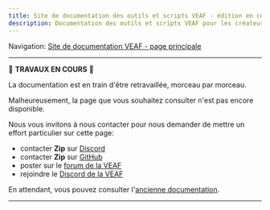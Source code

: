 ```yaml
---
title: Site de documentation des outils et scripts VEAF - édition en cours
description: Documentation des outils et scripts VEAF pour les créateurs de mission, utilisateurs et programmeurs - édition en cours
---
```


Navigation: [Site de documentation VEAF - page principale](../index.md)

-----------------------------

🚧 **TRAVAUX EN COURS** 🚧

La documentation est en train d'être retravaillée, morceau par morceau.

Malheureusement, la page que vous souhaitez consulter n'est pas encore disponible.

Nous vous invitons à nous contacter pour nous demander de mettre un effort particulier sur cette page:

- contacter **Zip** sur [Discord][Zip on Discord]
- contacter **Zip** sur [GitHub][Zip on Github]
- poster sur le [forum de la VEAF][VEAF forum]
- rejoindre le [Discord de la VEAF][VEAF Discord]

En attendant, vous pouvez consulter l'[ancienne documentation](https://github.com/VEAF/VEAF-Mission-Creation-Tools/blob/master/old_documentation/_index.md).

-----------------------------

[VEAF Discord]: https://www.veaf.org/discord
[Zip on Github]: https://github.com/davidp57
[Zip on Discord]: https://discordapp.com/users/421317390807203850
[VEAF forum]: https://www.veaf.org/forum
